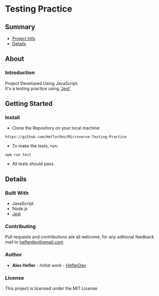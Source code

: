 # Testing Practice

## Summary

- [Project Info](##About)
- [Details](##Details)

## About

### Introduction

Project Developed Using JavaScript. <br>
It's a testing practice using ['Jest'](https://jestjs.io/).

## Getting Started

### Install

* Clone the Repository on your local machine

`` https://github.com/HeflerDev/Microverse-Testing-Practice ``

* To make the tests, run:

`` npm run test ``

* All tests should pass.

## Details

### Built With

* JavaScript
* Node.js
* [Jest](https://jestjs.io/)

### Contributing

Pull requests and contributions are all welcome, for any aditional feedback mail to heflerdev@gmail.com

### Author

* **Alex Hefler** - *Initial work* - [HeflerDev](https://github.com/heflerdev)

### License

This project is licensed under the MIT License


